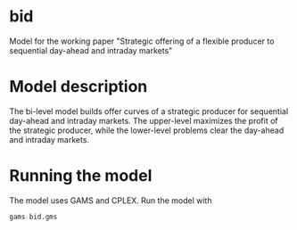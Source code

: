 # bid
Model for the working paper "Strategic offering of a flexible producer to sequential day-ahead and intraday markets"

# Model description
The bi-level model builds offer curves of a strategic producer for sequential day-ahead and intraday markets. The upper-level maximizes the profit of the strategic producer, while the lower-level problems clear the day-ahead and intraday markets.

# Running the model
The model uses GAMS and CPLEX. Run the model with
```
gams bid.gms
```
